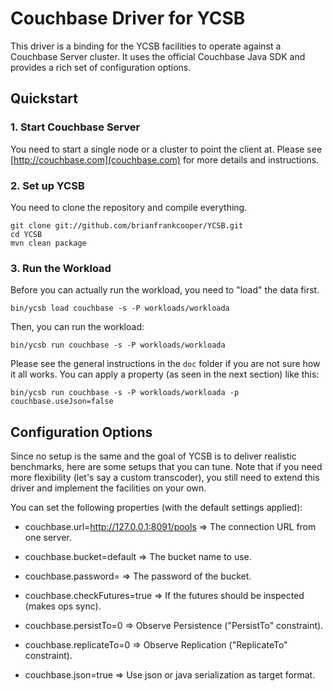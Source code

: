 <!--
Copyright (c) 2015 YCSB contributors. All rights reserved.

Licensed under the Apache License, Version 2.0 (the "License"); you
may not use this file except in compliance with the License. You
may obtain a copy of the License at

http://www.apache.org/licenses/LICENSE-2.0

Unless required by applicable law or agreed to in writing, software
distributed under the License is distributed on an "AS IS" BASIS,
WITHOUT WARRANTIES OR CONDITIONS OF ANY KIND, either express or
implied. See the License for the specific language governing
permissions and limitations under the License. See accompanying
LICENSE file.
-->

# Couchbase Driver for YCSB
This driver is a binding for the YCSB facilities to operate against a Couchbase Server cluster. It uses the official Couchbase Java SDK and provides a rich set of configuration options.

## Quickstart

### 1. Start Couchbase Server
You need to start a single node or a cluster to point the client at. Please see [http://couchbase.com](couchbase.com) for more details and instructions.

### 2. Set up YCSB
You need to clone the repository and compile everything.

```
git clone git://github.com/brianfrankcooper/YCSB.git
cd YCSB
mvn clean package
```

### 3. Run the Workload
Before you can actually run the workload, you need to "load" the data first.

```
bin/ycsb load couchbase -s -P workloads/workloada
```

Then, you can run the workload:

```
bin/ycsb run couchbase -s -P workloads/workloada
```

Please see the general instructions in the `doc` folder if you are not sure how it all works. You can apply a property (as seen in the next section) like this:

```
bin/ycsb run couchbase -s -P workloads/workloada -p couchbase.useJson=false
```

## Configuration Options
Since no setup is the same and the goal of YCSB is to deliver realistic benchmarks, here are some setups that you can tune. Note that if you need more flexibility (let's say a custom transcoder), you still need to extend this driver and implement the facilities on your own.

You can set the following properties (with the default settings applied):

 - couchbase.url=http://127.0.0.1:8091/pools => The connection URL from one server.
 - couchbase.bucket=default => The bucket name to use.
 - couchbase.password= => The password of the bucket.

 - couchbase.checkFutures=true => If the futures should be inspected (makes ops sync).
 - couchbase.persistTo=0 => Observe Persistence ("PersistTo" constraint).
 - couchbase.replicateTo=0 => Observe Replication ("ReplicateTo" constraint).
 - couchbase.json=true => Use json or java serialization as target format.

